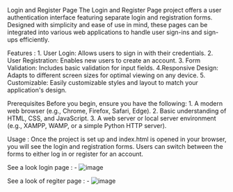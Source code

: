 
Login and Register Page
    The Login and Register Page project offers a user authentication interface featuring separate
    login and registration forms. Designed with simplicity and ease of use in mind, 
    these pages can be integrated into various web applications to handle user sign-ins
    and sign-ups efficiently.

Features :
    1. User Login: Allows users to sign in with their credentials.
    2. User Registration: Enables new users to create an account.
    3. Form Validation: Includes basic validation for input fields.
    4.Responsive Design: Adapts to different screen sizes for optimal viewing on any device.
    5. Customizable: Easily customizable styles and layout to match your application's design.

Prerequisites
    Before you begin, ensure you have the following:
      1. A modern web browser (e.g., Chrome, Firefox, Safari, Edge).
      2. Basic understanding of HTML, CSS, and JavaScript.
      3. A web server or local server environment (e.g., XAMPP, WAMP, or a simple Python HTTP server).

Usage :
  Once the project is set up and index.html is opened in your browser, you will see the login and registration forms. Users can switch between the forms to either log in or register for an account.

See a look login page : -
![image](https://github.com/Shubh12-577/Login-and-Register/assets/86088965/273832e8-1dc5-4ebc-8126-2b5bddb30bad)

 See a look of regiter page : -
 ![image](https://github.com/Shubh12-577/Login-and-Register/assets/86088965/60b4d3fa-88e8-46af-9ed1-f22ce97dc183)

